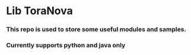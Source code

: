 # Lib ToraNova

### This repo is used to store some useful modules and samples.

### Currently supports python and java only
